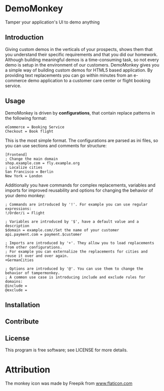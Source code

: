 # DemoMonkey
Tamper your application's UI to demo anything

## Introduction
Giving custom demos in the verticals of your prospects, shows them that you understand their specific requirements and that you did our homework. Although building meaningful demos is a time-consuming task, so not every demo is setup in the environment of our customers. DemoMonkey gives you a simple way of building custom demos for HTML5 based application. By providing text replacements you can go within minutes from an e-commerce demo application to a customer care center or flight booking service.

## Usage
DemoMonkey is driven by __configurations__, that contain replace patterns in the following format:

```
eCommerce = Booking Service
Checkout = Book flight
```

This is the most simple format. The configurations are parsed as ini files, so you can use sections and comments for structure:

```
[Frontend]
; Change the main domain
shop.example.com = fly.example.org
; Localize cities
San Francisco = Berlin
New York = London
```

Additionally you have commands for complex replacements, variables and imports for improved reusability and options for changing the behavior of your demo monkey:

```
; Commands are introduced by '!'. For example you can use regular expressions:
!/Order/i = Flight

; Variables are introduced by '$', have a default value and a description
$domain = example.com//Set the name of your customer
api.payment.com = payment.$customer

; Imports are introduced by '+'. They allow you to load replacements from other configurations.
; For example you can externalize the replacements for cities and reuse it over and over again.
+GermanCities

; Options are introduced by '@'. You can use them to change the behavior of tampermonkey.
; A common use case is introducing include and exclude rules for domains:
@include =
@exclude =

```

## Installation

## Contribute

## License
This program is free software; see LICENSE for more details.

# Attribution
The monkey icon was made by Freepik from www.flaticon.com
